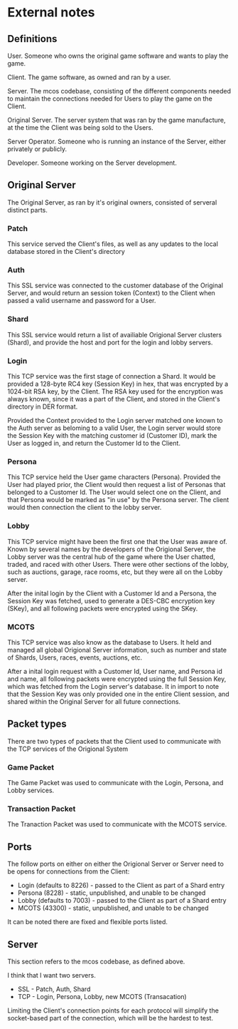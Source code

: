 # External notes

## Definitions

User. Someone who owns the original game software and wants to play the game.

Client. The game software, as owned and ran by a user.

Server. The mcos codebase, consisting of the different components needed to maintain the connections needed for Users to play the game on the Client.

Original Server. The server system that was ran by the game manufacture, at the time the Client was being sold to the Users.

Server Operator. Someone who is running an instance of the Server, either privately or publicly.

Developer. Someone working on the Server development.

## Original Server

The Original Server, as ran by it's original owners, consisted of serveral distinct parts.

### Patch

This service served the Client's files, as well as any updates to the local database stored in the Client's directory

### Auth

This SSL service was connected to the customer database of the Original Server, and would return an session token (Context) to the Client when passed a valid username and password for a User.

### Shard

This SSL service would return a list of availiable Origional Server clusters (Shard), and provide the host and port for the login and lobby servers.

### Login

This TCP service was the first stage of connection a Shard. It would be provided a 128-byte RC4 key (Session Key) in hex, that was encrypted by a 1024-bit RSA key, by the Client. The RSA key used for the encryption was always known, since it was a part of the Client, and stored in the Client's directory in DER format.

Provided the Context provided to the Login server matched one known to the Auth server as beloming to a valid User, the Login server would store the Session Key with the matching customer id (Customer ID), mark the User as logged in, and return the Customer Id to the Client.

### Persona

This TCP service held the User game characters (Persona). Provided the User had played prior, the Client would then request a list of Personas that belonged to a Customer Id. The User would select one on the Client, and that Persona would be marked as "in use" by the Persona server. The client would then connection the client to the lobby server.

### Lobby

This TCP service might have been the first one that the User was aware of. Known by several names by the developers of the Origional Server, the Lobby server was the central hub of the game where the User chatted, traded, and raced with other Users. There were other sections of the lobby, such as auctions, garage, race rooms, etc, but they were all on the Lobby server.

After the inital login by the Client with a Customer Id and a Persona, the Session Key was fetched, used to generate a DES-CBC encryption key (SKey), and all following packets were encrypted using the SKey.

### MCOTS

This TCP service was also know as the database to Users. It held and managed all global Origional Server information, such as number and state of Shards, Users, races, events, auctions, etc.

After a inital login request with a Customer Id, User name, and Persona id and name, all following packets were encrypted using the full Session Key, which was fetched from the Login server's database. It in import to note that the Session Key was only provided one in the entire Client session, and shared within the Original Server for all future connections.

## Packet types

There are two types of packets that the Client used to communicate with the TCP services of the Origional System

### Game Packet

The Game Packet was used to communicate with the Login, Persona, and Lobby services.

### Transaction Packet

The Tranaction Packet was used to communicate with the MCOTS service.

## Ports

The follow ports on either on either the Origional Server or Server need to be opens for connections from the Client:

-   Login (defaults to 8226) - passed to the Client as part of a Shard entry
-   Persona (8228) - static, unpublished, and unable to be changed
-   Lobby (defaults to 7003) - passed to the Client as part of a Shard entry
-   MCOTS (43300) - static, unpublished, and unable to be changed

It can be noted there are fixed and flexible ports listed.

## Server

This section refers to the mcos codebase, as defined above.

I think that I want two servers.

-   SSL - Patch, Auth, Shard
-   TCP - Login, Persona, Lobby, new MCOTS (Transacation)

Limiting the Client's connection points for each protocol will simplify the socket-based part of the connection, which will be the hardest to test.
